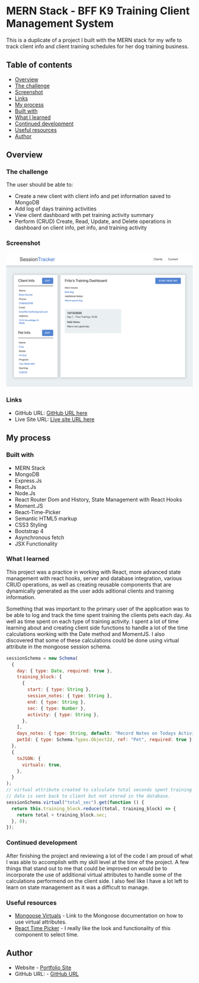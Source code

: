 # MERN Stack - BFF K9 Training Client Management System

This is a duplicate of a project I built with the MERN stack for my wife to track client info and client training schedules for her dog training business.

## Table of contents

- [Overview](#overview)
- [The challenge](#the-challenge)
- [Screenshot](#screenshot)
- [Links](#links)
- [My process](#my-process)
- [Built with](#built-with)
- [What I learned](#what-i-learned)
- [Continued development](#continued-development)
- [Useful resources](#useful-resources)
- [Author](#author)

## Overview

### The challenge

The user should be able to:

- Create a new client with client info and pet information saved to MongoDB
- Add log of days training activities
- View client dashboard with pet training activity summary
- Perform (CRUD) Create, Read, Update, and Delete operations in dashboard on client info, pet info, and training activity

### Screenshot

![](./screenshot.png)

### Links

- GitHub URL: [GitHub URL here](https://github.com/brianlfarmerllc/BFFK-9_Session_Tracker)
- Live Site URL: [Live site URL here](https://bffk9-session-tracker.herokuapp.com/)

## My process

### Built with

- MERN Stack
- MongoDB
- Express.Js
- React.Js
- Node.Js
- React Router Dom and History, State Management with React Hooks
- Moment.JS
- React-Time-Picker
- Semantic HTML5 markup
- CSS3 Styling
- Bootstrap 4
- Asynchronous fetch
- JSX Functionality

### What I learned

This project was a practice in working with React, more advanced state management with react hooks, server and database integration, various CRUD operations, as well as creating reusable components that are dynamically generated as the user adds aditional clients and training information.

Something that was important to the primary user of the application was to be able to log and track the time spent training the clients pets each day. As well as time spent on each type of training activity. I spent a lot of time learning about and creating client side functions to handle a lot of the time calculations working with the Date method and MomentJS. I also discovered that some of these calculations could be done using virtual attribute in the mongoose session schema.

```js
sessionSchema = new Schema(
  {
    day: { type: Date, required: true },
    training_block: [
      {
        start: { type: String },
        session_notes: { type: String },
        end: { type: String },
        sec: { type: Number },
        activity: { type: String },
      },
    ],
    days_notes: { type: String, default: "Record Notes on Todays Activities" },
    petId: { type: Schema.Types.ObjectId, ref: "Pet", required: true },
  },
  {
    toJSON: {
      virtuals: true,
    },
  }
);
// virtual attribute created to calculate total seconds spent training in a day
// data is sent back to client but not stored in the database.
sessionSchema.virtual("total_sec").get(function () {
  return this.training_block.reduce((total, training_block) => {
    return total + training_block.sec;
  }, 0);
});
```

### Continued development

After finishing the project and reviewing a lot of the code I am proud of what I was able to accomplish with my skill level at the time of the project. A few things that stand out to me that could be improved on would be to incorporate the use of additional virtual attributes to handle some of the calculations performend on the client side. I also feel like I have a lot left to learn on state management as it was a difficult to manage.

### Useful resources

- [Mongoose Virtuals](https://mongoosejs.com/docs/2.7.x/docs/virtuals.html) - Link to the Mongoose documentation on how to use virtual attributes.
- [React Time Picker](https://www.npmjs.com/package/react-time-picker) - I really like the look and functionality of this component to select time.

## Author

- Website - [Portfolio Site](https://brianfarmerwebdev.netlify.app)
- GitHub URL: - [GitHub URL](https://github.com/brianlfarmerllc)
